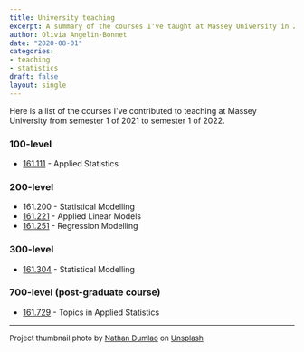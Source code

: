 ```yaml
---
title: University teaching
excerpt: A summary of the courses I've taught at Massey University in 2021/2022.
author: Olivia Angelin-Bonnet
date: "2020-08-01"
categories:
- teaching
- statistics
draft: false
layout: single
---
```


Here is a list of the courses I've contributed to teaching at Massey University from semester 1 of 2021 to semester 1 of 2022.

### 100-level

- [161.111](https://www.massey.ac.nz/study/courses/applied-statistics-161111/) - Applied Statistics

### 200-level

- 161.200 - Statistical Modelling
- [161.221](https://www.massey.ac.nz/study/courses/applied-linear-models-161221/) - Applied Linear Models
- [161.251](https://www.massey.ac.nz/study/courses/regression-modelling-161251/) - Regression Modelling

### 300-level

- [161.304](https://www.massey.ac.nz/study/courses/statistical-modelling-161304/) - Statistical Modelling

### 700-level (post-graduate course)

- [161.729](https://www.massey.ac.nz/study/courses/topics-in-applied-statistics-161729/) - Topics in Applied Statistics



---
<font size="2">Project thumbnail photo by [Nathan Dumlao](https://unsplash.com/@nate_dumlao?utm_source=unsplash&utm_medium=referral&utm_content=creditCopyText) on [Unsplash](https://unsplash.com/s/photos/university?utm_source=unsplash&utm_medium=referral&utm_content=creditCopyText)</font>
